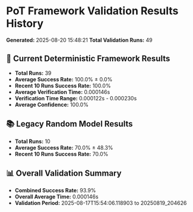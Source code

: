 # PoT Framework Validation Results History
**Generated:** 2025-08-20 15:48:21
**Total Validation Runs:** 49

## 🎯 Current Deterministic Framework Results
- **Total Runs:** 39
- **Average Success Rate:** 100.0% ± 0.0%
- **Recent 10 Runs Success Rate:** 100.0%
- **Average Verification Time:** 0.000146s
- **Verification Time Range:** 0.000122s - 0.000230s
- **Average Confidence:** 100.0%

## 📚 Legacy Random Model Results
- **Total Runs:** 10
- **Average Success Rate:** 70.0% ± 48.3%
- **Recent 10 Runs Success Rate:** 70.0%

## 📊 Overall Validation Summary
- **Combined Success Rate:** 93.9%
- **Overall Average Time:** 0.000146s
- **Validation Period:** 2025-08-17T15:54:06.118903 to 20250819_204626
